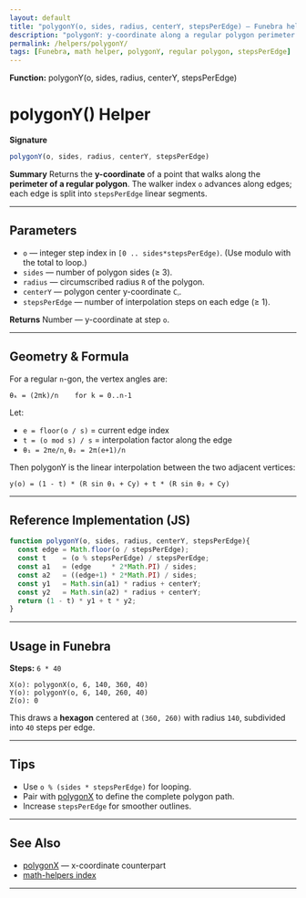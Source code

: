 ```yaml
---
layout: default
title: "polygonY(o, sides, radius, centerY, stepsPerEdge) — Funebra helper"
description: "polygonY: y-coordinate along a regular polygon perimeter with linear interpolation per edge."
permalink: /helpers/polygonY/
tags: [Funebra, math helper, polygonY, regular polygon, stepsPerEdge]
---
```

**Function:** polygonY(o, sides, radius, centerY, stepsPerEdge)
# polygonY() Helper

**Signature**

```js
polygonY(o, sides, radius, centerY, stepsPerEdge)
```

**Summary**
Returns the **y-coordinate** of a point that walks along the **perimeter of a regular polygon**.
The walker index `o` advances along edges; each edge is split into `stepsPerEdge` linear segments.

---

## Parameters

* `o` — integer step index in `[0 .. sides*stepsPerEdge)`. (Use modulo with the total to loop.)
* `sides` — number of polygon sides (≥ 3).
* `radius` — circumscribed radius `R` of the polygon.
* `centerY` — polygon center y-coordinate `Cᵧ`.
* `stepsPerEdge` — number of interpolation steps on each edge (≥ 1).

**Returns**
Number — y-coordinate at step `o`.

---

## Geometry & Formula

For a regular `n`-gon, the vertex angles are:

```
θₖ = (2πk)/n    for k = 0..n-1
```

Let:

* `e = floor(o / s)` = current edge index
* `t = (o mod s) / s` = interpolation factor along the edge
* `θ₁ = 2πe/n`, `θ₂ = 2π(e+1)/n`

Then polygonY is the linear interpolation between the two adjacent vertices:

```
y(o) = (1 - t) * (R sin θ₁ + Cy) + t * (R sin θ₂ + Cy)
```

---

## Reference Implementation (JS)

```js
function polygonY(o, sides, radius, centerY, stepsPerEdge){
  const edge = Math.floor(o / stepsPerEdge);
  const t    = (o % stepsPerEdge) / stepsPerEdge;
  const a1   = (edge     * 2*Math.PI) / sides;
  const a2   = ((edge+1) * 2*Math.PI) / sides;
  const y1   = Math.sin(a1) * radius + centerY;
  const y2   = Math.sin(a2) * radius + centerY;
  return (1 - t) * y1 + t * y2;
}
```

---

## Usage in Funebra

**Steps:** `6 * 40`

```
X(o): polygonX(o, 6, 140, 360, 40)
Y(o): polygonY(o, 6, 140, 260, 40)
Z(o): 0
```

This draws a **hexagon** centered at `(360, 260)` with radius `140`, subdivided into `40` steps per edge.

---

## Tips

* Use `o % (sides * stepsPerEdge)` for looping.
* Pair with [polygonX](polygonX.md) to define the complete polygon path.
* Increase `stepsPerEdge` for smoother outlines.

---

## See Also

* [polygonX](polygonX.md) — x-coordinate counterpart
* [math-helpers index](../math-helpers.md)

---
